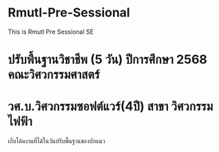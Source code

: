 # Rmutl-Pre-Sessional
This is Rmutl Pre Sessional SE 

# ปรับพื้นฐานวิชาชีพ (5 วัน) ปีการศึกษา 2568 คณะวิศวกรรมศาสตร์
# วศ.บ.วิศวกรรมซอฟต์แวร์(4ปี) สาขา วิศวกรรมไฟฟ้า

เก็บโค้ดงานที่ได้ในวันปรับพื้นฐานของบักแมว
